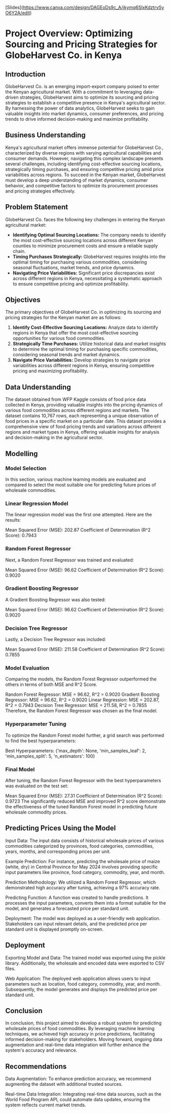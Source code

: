 [Slides[(https://www.canva.com/design/DAGEoDs9c_A/jkymq6SIxKdztrvSyO6Y2A/edit)
# Project Overview: Optimizing Sourcing and Pricing Strategies for GlobeHarvest Co. in Kenya

## Introduction
GlobeHarvest Co. is an emerging import-export company poised to enter the Kenyan agricultural market. With a commitment to leveraging data-driven strategies, GlobeHarvest aims to optimize its sourcing and pricing strategies to establish a competitive presence in Kenya's agricultural sector. By harnessing the power of data analytics, GlobeHarvest seeks to gain valuable insights into market dynamics, consumer preferences, and pricing trends to drive informed decision-making and maximize profitability.

## Business Understanding
Kenya's agricultural market offers immense potential for GlobeHarvest Co., characterized by diverse regions with varying agricultural capabilities and consumer demands. However, navigating this complex landscape presents several challenges, including identifying cost-effective sourcing locations, strategically timing purchases, and ensuring competitive pricing amid price variabilities across regions. To succeed in the Kenyan market, GlobeHarvest must develop a deep understanding of market dynamics, consumer behavior, and competitive factors to optimize its procurement processes and pricing strategies effectively.

## Problem Statement
GlobeHarvest Co. faces the following key challenges in entering the Kenyan agricultural market:

- **Identifying Optimal Sourcing Locations:** The company needs to identify the most cost-effective sourcing locations across different Kenyan counties to minimize procurement costs and ensure a reliable supply chain.
- **Timing Purchases Strategically:** GlobeHarvest requires insights into the optimal timing for purchasing various commodities, considering seasonal fluctuations, market trends, and price dynamics.
- **Navigating Price Variabilities:** Significant price discrepancies exist across different regions in Kenya, necessitating a systematic approach to ensure competitive pricing and optimize profitability.

## Objectives
The primary objectives of GlobeHarvest Co. in optimizing its sourcing and pricing strategies for the Kenyan market are as follows:

1. **Identify Cost-Effective Sourcing Locations:** Analyze data to identify regions in Kenya that offer the most cost-effective sourcing opportunities for various food commodities.
2. **Strategically Time Purchases:** Utilize historical data and market insights to determine the optimal timing for purchasing specific commodities, considering seasonal trends and market dynamics.
3. **Navigate Price Variabilities:** Develop strategies to navigate price variabilities across different regions in Kenya, ensuring competitive pricing and maximizing profitability.

## Data Understanding
The dataset obtained from WFP Kaggle consists of food price data collected in Kenya, providing valuable insights into the pricing dynamics of various food commodities across different regions and markets.
The dataset contains 10,767 rows, each representing a unique observation of food prices in a specific market on a particular date. This dataset provides a comprehensive view of food pricing trends and variations across different regions and market types in Kenya, offering valuable insights for analysis and decision-making in the agricultural sector.

## Modelling
### Model Selection
In this section, various machine learning models are evaluated and compared to select the most suitable one for predicting future prices of wholesale commodities.

### Linear Regression Model
The linear regression model was the first one attempted. Here are the results:

Mean Squared Error (MSE): 202.87
Coefficient of Determination (R^2 Score): 0.7943

### Random Forest Regressor
Next, a Random Forest Regressor was trained and evaluated:

Mean Squared Error (MSE): 96.62
Coefficient of Determination (R^2 Score): 0.9020

### Gradient Boosting Regressor
A Gradient Boosting Regressor was also tested:

Mean Squared Error (MSE): 96.62
Coefficient of Determination (R^2 Score): 0.9020

### Decision Tree Regressor
Lastly, a Decision Tree Regressor was included:

Mean Squared Error (MSE): 211.58
Coefficient of Determination (R^2 Score): 0.7855

### Model Evaluation
Comparing the models, the Random Forest Regressor outperformed the others in terms of both MSE and R^2 Score.

Random Forest Regressor: MSE = 96.62, R^2 = 0.9020
Gradient Boosting Regressor: MSE = 96.62, R^2 = 0.9020
Linear Regression: MSE = 202.87, R^2 = 0.7943
Decision Tree Regressor: MSE = 211.58, R^2 = 0.7855
Therefore, the Random Forest Regressor was chosen as the final model.

### Hyperparameter Tuning
To optimize the Random Forest model further, a grid search was performed to find the best hyperparameters:

Best Hyperparameters: {'max_depth': None, 'min_samples_leaf': 2, 'min_samples_split': 5, 'n_estimators': 100}

### Final Model
After tuning, the Random Forest Regressor with the best hyperparameters was evaluated on the test set:

Mean Squared Error (MSE): 27.31
Coefficient of Determination (R^2 Score): 0.9723
The significantly reduced MSE and improved R^2 score demonstrate the effectiveness of the tuned Random Forest model in predicting future wholesale commodity prices.

## Predicting Prices Using the Model
Input Data:
The input data consists of historical wholesale prices of various commodities categorized by provinces, food categories, commodities, years, months, and corresponding prices per unit.

Example Prediction:
For instance, predicting the wholesale price of maize (white, dry) in Central Province for May 2024 involves providing specific input parameters like province, food category, commodity, year, and month.

Prediction Methodology:
We utilized a Random Forest Regressor, which demonstrated high accuracy after tuning, achieving a 97% accuracy rate.

Predicting Function:
A function was created to handle predictions. It processes the input parameters, converts them into a format suitable for the model, and generates a forecasted price per standard unit.

Deployment:
The model was deployed as a user-friendly web application. Stakeholders can input relevant details, and the predicted price per standard unit is displayed promptly on-screen.

## Deployment
Exporting Model and Data:
The trained model was exported using the pickle library. Additionally, the wholesale and encoded data were exported to CSV files.

Web Application:
The deployed web application allows users to input parameters such as location, food category, commodity, year, and month. Subsequently, the model generates and displays the predicted price per standard unit.

## Conclusion
In conclusion, this project aimed to develop a robust system for predicting wholesale prices of food commodities. By leveraging machine learning techniques, we achieved high accuracy in price predictions, facilitating informed decision-making for stakeholders. Moving forward, ongoing data augmentation and real-time data integration will further enhance the system's accuracy and relevance.

## Recommendations
Data Augmentation:
To enhance prediction accuracy, we recommend augmenting the dataset with additional trusted sources.

Real-time Data Integration:
Integrating real-time data sources, such as the World Food Program API, could automate data updates, ensuring the system reflects current market trends.





